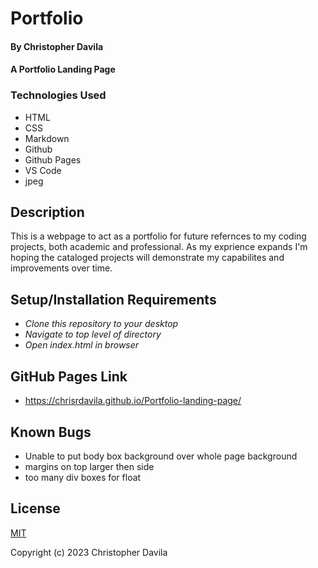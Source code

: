 # Portfolio

####  By Christopher Davila

#### A Portfolio Landing Page

### Technologies Used

* HTML
* CSS
* Markdown
* Github
* Github Pages
* VS Code
* jpeg

## Description

This is a webpage to act as a portfolio for future refernces to my coding projects, both academic and professional. As my exprience expands I'm hoping the cataloged projects will demonstrate my capabilites and improvements over time.

## Setup/Installation Requirements

* _Clone this repository to your desktop_
* _Navigate to top level of directory_
* _Open index.html in browser_

## GitHub Pages Link
* https://chrisrdavila.github.io/Portfolio-landing-page/

## Known Bugs

* Unable to put body box background over whole page background
* margins on top larger then side
* too many div boxes for float

## License

[MIT](https://github.com/ChrisRDavila/Portfolio-landing-page/blob/main/LICENSE.txt)

Copyright (c) 2023 Christopher Davila